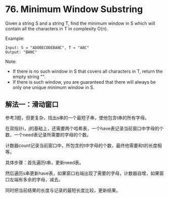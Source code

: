 # 76. Minimum Window Substring
Given a string S and a string T, find the minimum window in S which will contain all the characters in T in complexity O(n).

Example:
```
Input: S = "ADOBECODEBANC", T = "ABC"
Output: "BANC"
```
Note:

- If there is no such window in S that covers all characters in T, return the empty string "".
- If there is such window, you are guaranteed that there will always be only one unique minimum window in S.

## 解法一：滑动窗口

参考3题，但更复杂，找出s串的一个最短子串，使他包含t串的所有字母。

在双指针i，j的基础上，还需要两个哈希表，一个have表记录当前窗口中字母的个数，一个need表记录所需要的字母的个数。

计数器count记录当前窗口中，所包含的t中字母的个数，最终他需要和t的长度相等。

具体步骤：首先遍历t串，更新need表。

然后遍历s串更新have表，如果窗口右端出现了需要的字母，计数器自增，如果窗口左端有多余的字母，减去。

同时把当前结果的长度与记录的最短长度比较，更新结果。